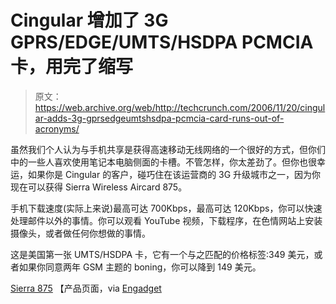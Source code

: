 # Cingular 增加了 3G GPRS/EDGE/UMTS/HSDPA PCMCIA 卡，用完了缩写

> 原文：<https://web.archive.org/web/http://techcrunch.com/2006/11/20/cingular-adds-3g-gprsedgeumtshsdpa-pcmcia-card-runs-out-of-acronyms/>

虽然我们个人认为与手机共享是获得高速移动无线网络的一个很好的方式，但你们中的一些人喜欢使用笔记本电脑侧面的卡槽。不管怎样，你太差劲了。但你也很幸运，如果你是 Cingular 的客户，碰巧住在该运营商的 3G 升级城市之一，因为你现在可以获得 Sierra Wireless Aircard 875。

手机下载速度(实际上来说)最高可达 700Kbps，最高可达 120Kbps，你可以快速处理邮件以外的事情。你可以观看 YouTube 视频，下载程序，在色情网站上安装摄像头，或者做任何你想做的事情。

这是美国第一张 UMTS/HSDPA 卡，它有一个与之匹配的价格标签:349 美元，或者如果你同意两年 GSM 主题的 boning，你可以降到 149 美元。

[Sierra 875](https://web.archive.org/web/20150407004335/http://www.cingular.com/cell-phone-service/cell-phone-details/?q_list=true&q_phoneName=Sierra+Wireless+Aircard+875&q_sku=sku170004) 【产品页面，via [Engadget](https://web.archive.org/web/20150407004335/http://www.engadgetmobile.com/2006/11/20/cingular-debuts-seirra-wireless-aircard-875/)